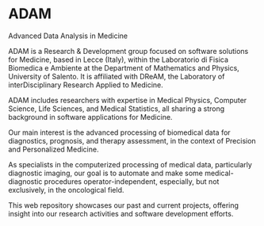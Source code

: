 # ADAM
Advanced Data Analysis in Medicine

ADAM is a Research & Development group focused on software solutions for Medicine, based in Lecce (Italy), within the Laboratorio di Fisica Biomedica e Ambiente at the Department of Mathematics and Physics, University of Salento. It is affiliated with DReAM, the Laboratory of interDisciplinary Research Applied to Medicine.

ADAM includes researchers with expertise in Medical Physics, Computer Science, Life Sciences, and Medical Statistics, all sharing a strong background in software applications for Medicine.

Our main interest is the advanced processing of biomedical data for diagnostics, prognosis, and therapy assessment, in the context of Precision and Personalized Medicine.

As specialists in the computerized processing of medical data, particularly diagnostic imaging, our goal is to automate and make some medical-diagnostic procedures operator-independent, especially, but not exclusively, in the oncological field.

This web repository showcases our past and current projects, offering insight into our research activities and software development efforts.

<Work in progress>
